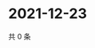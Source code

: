 # 2021-12-23

共 0 条

<!-- BEGIN WEIBO -->
<!-- 最后更新时间 Thu Dec 23 2021 21:13:48 GMT+0800 (China Standard Time) -->

<!-- END WEIBO -->
